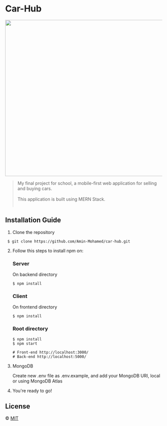 # Car-Hub

<img src="https://media.giphy.com/media/8UHSFMTCnK80EQQiSd/giphy.gif" width="900" height="500" />

> My final project for school, a mobile-first web application for selling and buying cars.<br><br>
This application is built using MERN Stack.<br><br>


## Installation Guide
1. Clone the repository
```
 $ git clone https://github.com/Amin-Mohamed/car-hub.git
```

2. Follow this steps to install npm on:

      ### Server 
      On backend directory
      ```
      $ npm install
      ```

      ### Client
      On frontend directory
      ```
      $ npm install
      ```
      
      ### Root directory
      ```
      $ npm install
      $ npm start
      ```
      
      ```
      # Front-end http://localhost:3000/
      # Back-end http://localhost:5000/
      ```

3. MongoDB

      Create new .env file as .env.example, and add your MongoDB URI, local or using MongoDB Atlas

4. You're ready to go!


## License
© [MIT](https://choosealicense.com/licenses/mit/)
